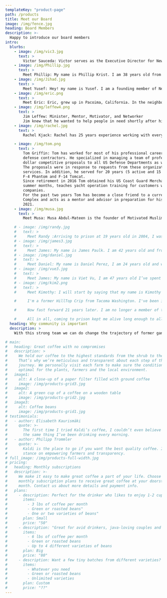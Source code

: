 ```yaml
---
templateKey: "product-page"
path: /products
title: Meet our Board
image: /img/fence.jpg
heading: Board Members
description: >-
  Happy to introduce our board members
intro:
  blurbs:
    - image: /img/vic3.jpg
      text: >
        Victor Sauceda: Victor serves as the Executive Director for New Freedom. He is originally from California and has served over a decade in the prison system. Victor was introduced to the gang lifestyle at a very young age. Through his lived experience and passion for justice reform he is dedicated to creating a pathway for those that are commited to making themselves better people. He brings leadership, passion, grit and a huge smile. After releasing he attended a coding bootcamp through Unloop and is currently a Software Engineer at Code for America. He continues to find ways to have a signicant impact in his community.
    - image: /img/Phillip.jpg
      text: >
        Meet Phillip: My name is Phillip Krist. I am 38 years old from Bellingham Wa. My life has been a balancing act of survival and trying to find my true self. My biggest challenge has always been fear. Today I stand as a committed husband, father, and mentor, living with purpose in courage, strength, and redemption. I believe in the power of New Freedom and in the men who seek change
    - image: /img/Jihad.jpg
      text: >
        Meet Yusef: Hey! my name is Yusef. I am a founding member of New Freedom Washington. Originally, I am from Los Angeles, California and I think that has something to do with me being a motivatied optimist. I am currently incarcerated due to my tragic life decisions. In seeking redemption from my past actions, I have transformed my life and turned a negative situation into a positive one. Now, as a man of faith, integrity, excellence and leadership, I am dedicated to making the world a better place by being of service to others. Inspired by words of Arther Ash, "begin where you are", I have pursued education, recieved numerous certificates, and established programs from inside prison. To my work with New Freedom Washington I bring passion, dedication and hope - the hope of saving lives.
    - image: /img/eric.png
      text: >
        Meet Eric: Eric, grew up in Pacoima, California. In the neighborhood where gangs make up the everyday life culture . He spent about two decades in and out of the correctional facilities—from his early teenager years, until his early thirties. His life was consistent on proving himself to the neighborhood. But the day came, one that he’d never imagined of taking place. “While in prison, where my youngest son spent his first birthday in the visiting room. And  my oldest son missing me tremendously. That day—broke me like no other. No time spent in solitary confinement, or away from family could compare to that pain. It was time that I took accountability for my life choices, and stop blaming others for my poor decisions. The journey began with the reflection of my life, and until that point nothing was positive. A year before that point, I almost lost my life in a physical altercation, almost succumbed to an over dose, and a fight in the justice system—with a life sentence looming over my head. While incarcerated, I pursued my education, and attended Edmonds Community College and University Beyond Bars/South Seattle Community College. I began to align myself with likeminded individuals. With the effort to gain a new view in life. With my lived experiences, I am now a board member, and devote my time on paying it forward. Like the ones that help me realize—that life has a lot more to offer. Than the streets, or a jail cell. Now I put forth the needed action in making the best future for my children, community, and myself. I am currently a field inspector with Materials Testing & Consulting, a board member with Workforce Foundation. And living a life that was not ever imagined by me. But one that can be achieved by anyone.
    - image: /img/leffew4.png
      text: >
        Jim Leffew: Minister, Mentor, Motivator, and Networker
        Jim knew that he wanted to help people in need shortly after high school. He then went on to obtain a B.A. degree in Philosophy/Theology. Jim has worked in a number of different settings, missionary work in the Philippines, teaching in Christian schools, both in America and the Philippines. Jim used sports while working with you as an Athletic Director, Coach, and Commissioner of what became the second largest basketball league outside of Manila under his leadership. He has travelled in 11 different countries. All of this life experience has contributed to Jim’s expertise in his role as a Case Manager at the Monroe Correctional Complex where he has sponsored and helped develop the New Freedom Program
    - image: /img/rachel.jpg
      text: >
        Rachel Kjack: Rachel has 25 years experience working with everyone from Fortune 500 executives to justice-involved individuals returning to society after prison. She has built public-private partnerships between government and private industry, as well as numerous social venture startups. She is currently a diversity and inclusion consultant and training facilitator with Translator, Inc. and a multimedia storyteller with Unincarcerated Productions. She holds a BA in Multicultural Education and Social Justice from The Evergreen State College and a Masters in Organizational Development and Leadership from Bastyr University. Her passion for helping incarcerated, formerly incarcerated and communities of justice-impacted people started by growing up in the shadow of the state penitentiary in Walla Walla, Washington. She has worked for the past six years as a business and life skills program leader at San Quentin Prison and Monroe Correctional Complex and is passionate about changing hearts and minds of the general public towards our returning citizens who have a lot to offer society if given a chance.

    - image: /img/tom.png
      text: >
        Tom Griffin: Tom has worked for most of his professional career as a Contract Manager for a number of large
        defense contractors. He specialized in managing a team of professionals in the creation of multi-million-
        dollar competitive proposals to all US Defense Departments as well as other US Government agencies.
        The proposals were in response to requests from these organizations for highly technical equipment and
        services. In addition, he served for 20 years (5 active and 15 reserve) in the US Navy as a pilot flying the
        F-4 Phantom and F-14 Tomcat.
        Since retirement in 2016 Tom obtained his US Coast Guard Merchant Mariner certification and, in the
        summer months, teaches yacht operation training for customers who charter yachts from local charter
        companies.
        For the past two years Tom has become a close friend to a current inmate at Monroe Correctional
        Complex and acts as a mentor and advisor in preparation for his release into the community in late
        2021.
    - image: /img/musa.jpg
      text: >
        Meet Musa: Musa Abdul-Mateen is the founder of Motivated Muslim.com, an organization dedicated to giving a voice to incarcerated Muslims all over the world. Formerly incarcerated for over two decades, Musa is familiar with life inside the system and understands the struggles men and woman face upon their release. In addition to Musa’s work with Motivated Muslim, he is also a full-time welder at Vigor Shipyards in Seattle and a full-time student at Colorado Technical University working to finish his undergrad in Business. Musa volunteers his free time helping incarcerated adultsand youth.

    # - image: /img/randy.jpg
    #   text: >
    #     Meet Randy :Arriving to prison at 19 years old in 2004, I was very susceptible to social influences. I quickly became a prison gang affiliate and for the first turbulent years of my time I caused myself many hardships by living in that pit of hopelessness and misery. I am now a gang interventionist - New Freedom peer facilitator, and a hopeful, productive member of my community. It takes many moving parts to power the engines of change, and I am proud to be doing my part to help others change their criminal thinking and trade their gang culture and lifestyle for a more hopeful and promising way of being. I am from Thurston County and my current release date is 02/22/2029
    # - image: /img/james3.jpg
    #   text: >
    #     Meet James: My name is James Paulk. I am 42 years old and from The Dalles, Oregon. I’ve been in prison the last 14 years, most of it spent alone and hopeless. All of my life, I only saw the differences between myself and others. I now feel hopeful and united with like minded individuals from all walks of life. I am able to see the similarities now, that all humans share no matter race, religion or financial position or background. I believe in New Freedom, my team, and the people this program has and will help given the opportunity.
    # - image: /img/daniel.jpg
    #   text: >
    #     Meet Daniel: My name is Daniel Perez, I am 24 years old and was born in Yakima Washington. My environment brought gang violence and crime. When my brother passed in 2009 I decided to cope with my grief by turning towards the camaraderie of gang lifestyle and using violence as an outlet. I came to prison at the age of 15 with a 20 year sentence, I then directed my life towards transformation. I accepted my ability to connect with people and be a teacher in order to pursue my purpose in life! I am a gang/criminal interventionist with New Freedom. Through the program I assist men seeking positive change while continuing to develop my own skill set.
    # - image: /img/vue3.jpg
    #   text: >
    #     Meet James: My name is Viet Vu, I am 47 years old I’ve spent the last 33 years of my life, in and out of prison, because of gang, criminal lifestyle and bad decision. I no longer want to live that lifestyle, and have done all I can to change my life. Through New Freedom I want to help who ever I can, so that they don’t walk down the same road I've walk.
    # - image: /img/kim2.png
    #   text: >
    #     Meet Kimothy: I will start by saying that my name is Kimothy Wynn. I'm 43 years old and am currently incarcerated at the Monroe Correctional Complex/TRU.

    #     I'm a former HillTop Crip from Tacoma Washington. I've been incarcerated since December 4th 1999 for a shooting.

    #     Now fast forward 21 years later. I am no longer a member of the Hilltop crips. I've found my independence. I've matured and am proud to say that I am a New Freedom Graduate and New Freedom Facilitator here at MCC/TRU. I am now a published author of two books. The first book is called 'Incarcerated Individuals Guide To Good Credit' by Kimothy Wynn (this one is for inmates) and talks about what incarcerated individuals can do right now to build their credit while they're still incarcerated which will help make their transition into society a lot easier. And The second book is called 'Credit Equals Cash' by Kimothy Wynn. This book explains to people in society how they can create, build and repair their credit, it also includes credit dispute letters. Both books are available now @Amazon.com. I also have a brand new company called K.M.Wynn Property Investments, LLC. I just received my business license last week so I'm just getting started.

    #     All in all, coming to prison kept me alive long enough to allow me to mature and to switch lanes. My life has purpose now. Whereas before, I was simply lost. My mission now is to do whatever I can to help other men and women get out of gangs while they still can and to help them to break away from the cycle of committing crimes. If I can do it, then anyone can do it. All they need is to have the desire to want better for themselves. What i've learned is people just need a positive example they can relate to, someone that's also relatable to them. They need resorces, and they need somebody that will help them get through the process of change every step of the way. Someone that won't give up on them if they make a mistake. That's where New Freedom Washington comes in. Change is hard and it's possible, but it doesn't happen overnight.
  heading: Why community is important
  description: >
    With this strong team we can do change the trajectory of former gang members

# main:
#   heading: Great coffee with no compromises
#   description: >
#     We hold our coffee to the highest standards from the shrub to the cup.
#     That’s why we’re meticulous and transparent about each step of the coffee’s
#     journey. We personally visit each farm to make sure the conditions are
#     optimal for the plants, farmers and the local environment.
#   image1:
#     alt: A close-up of a paper filter filled with ground coffee
#     image: /img/products-grid3.jpg
#   image2:
#     alt: A green cup of a coffee on a wooden table
#     image: /img/products-grid2.jpg
#   image3:
#     alt: Coffee beans
#     image: /img/products-grid1.jpg
# testimonials:
#   - author: Elisabeth Kaurismäki
#     quote: >-
#       The first time I tried Kaldi’s coffee, I couldn’t even believe that was
#       the same thing I’ve been drinking every morning.
#   - author: Philipp Trommler
#     quote: >-
#       Kaldi is the place to go if you want the best quality coffee. I love their
#       stance on empowering farmers and transparency.
# full_image: /img/products-full-width.jpg
# pricing:
#   heading: Monthly subscriptions
#   description: >-
#     We make it easy to make great coffee a part of your life. Choose one of our
#     monthly subscription plans to receive great coffee at your doorstep each
#     month. Contact us about more details and payment info.
#   plans:
#     - description: Perfect for the drinker who likes to enjoy 1-2 cups per day.
#       items:
#         - 3 lbs of coffee per month
#         - Green or roasted beans"
#         - One or two varieties of beans"
#       plan: Small
#       price: "50"
#     - description: "Great for avid drinkers, java-loving couples and bigger crowds"
#       items:
#         - 6 lbs of coffee per month
#         - Green or roasted beans
#         - Up to 4 different varieties of beans
#       plan: Big
#       price: "80"
#     - description: Want a few tiny batches from different varieties? Try our custom plan
#       items:
#         - Whatever you need
#         - Green or roasted beans
#         - Unlimited varieties
#       plan: Custom
#       price: "??"
---
```

